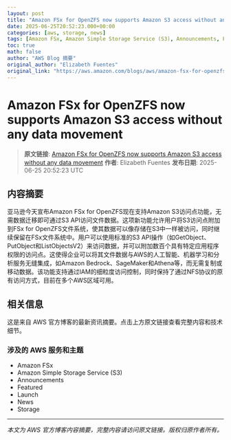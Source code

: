 ```yaml
---
layout: post
title: "Amazon FSx for OpenZFS now supports Amazon S3 access without any data movement"
date: 2025-06-25T20:52:23.000+00:00
categories: [aws, storage, news]
tags: [Amazon FSx, Amazon Simple Storage Service (S3), Announcements, Featured, Launch, News, Storage]
toc: true
math: false
author: "AWS Blog 摘要"
original_author: "Elizabeth Fuentes"
original_link: "https://aws.amazon.com/blogs/aws/amazon-fsx-for-openzfs-now-supports-amazon-s3-access-without-any-data-movement/"
---
```


# Amazon FSx for OpenZFS now supports Amazon S3 access without any data movement

> **原文链接**: [Amazon FSx for OpenZFS now supports Amazon S3 access without any data movement](https://aws.amazon.com/blogs/aws/amazon-fsx-for-openzfs-now-supports-amazon-s3-access-without-any-data-movement/)
> **作者**: Elizabeth Fuentes
> **发布日期**: 2025-06-25 20:52:23 UTC

## 内容摘要

亚马逊今天宣布Amazon FSx for OpenZFS现在支持Amazon S3访问点功能，无需数据迁移即可通过S3 API访问文件数据。这项新功能允许用户将S3访问点附加到FSx for OpenZFS文件系统，使其数据可以像存储在S3中一样被访问，同时继续保留在FSx文件系统中。用户可以使用标准的S3 API操作（如GetObject、PutObject和ListObjectsV2）来访问数据，并可以附加数百个具有特定应用程序权限的访问点。这使得企业可以将其文件数据与AWS的人工智能、机器学习和分析服务无缝集成，如Amazon Bedrock、SageMaker和Athena等，而无需复制或移动数据。该功能支持通过IAM的细粒度访问控制，同时保持了通过NFS协议的原有访问方式，目前在多个AWS区域可用。

## 相关信息

这是来自 AWS 官方博客的最新资讯摘要。点击上方原文链接查看完整内容和技术细节。

### 涉及的 AWS 服务和主题

- Amazon FSx
- Amazon Simple Storage Service (S3)
- Announcements
- Featured
- Launch
- News
- Storage

---

*本文为 AWS 官方博客内容摘要，完整内容请访问原文链接。版权归原作者所有。*